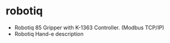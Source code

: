 # robotiq

  * Robotiq 85 Gripper with K-1363 Controller. (Modbus TCP/IP)
  * Robotiq Hand-e description
